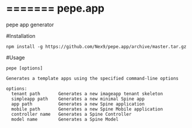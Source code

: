 =======
pepe.app
========

pepe app generator


#Installation

    npm install -g https://github.com/Nex9/pepe.app/archive/master.tar.gz


#Usage
    
    pepe [options]

    Generates a template apps using the specified command-line options
    
    options:
      tenant path       Generates a new imageapp tenant skeleton
      simpleapp path    Generates a new minimal Spine app
      app path          Generates a new Spine application
      mobile path       Generates a new Spine Mobile application
      controller name   Generates a Spine Controller
      model name        Generates a Spine Model